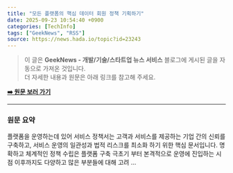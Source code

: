 ```yaml
---
title: "모든 플랫폼의 핵심 데이터 회원 정책 기획하기"
date: 2025-09-23 10:54:40 +0900
categories: [TechInfo]
tags: ["GeekNews", "RSS"]
source: https://news.hada.io/topic?id=23243
---
```

> 이 글은 **GeekNews - 개발/기술/스타트업 뉴스 서비스** 블로그에 게시된 글을 자동으로 가져온 것입니다. <br>
> 더 자세한 내용과 원문은 아래 링크를 참고해 주세요.

[**➡️ 원문 보러 가기**](https://news.hada.io/topic?id=23243)

---

### 원문 요약
플랫폼을 운영하는데 있어 서비스 정책서는 고객과 서비스를 제공하는 기업 간의 신뢰를 구축하고, 서비스 운영의 일관성과 법적 리스크를 최소화 하기 위한 핵심 문서입니다. 명확하고 체계적인 정책 수립은 플랫폼 구축 극초기 부터 본격적으로 운영에 진입하는 시점 이후까지도 다양하고 많은 부분들에 대해 고려 ...
